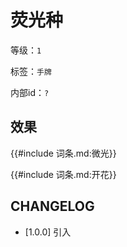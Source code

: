 # 荧光种

等级：`1`

标签：`手牌`

内部id：`?`

## 效果

{{#include 词条.md:微光}}

{{#include 词条.md:开花}}

## CHANGELOG

- [1.0.0] 引入
